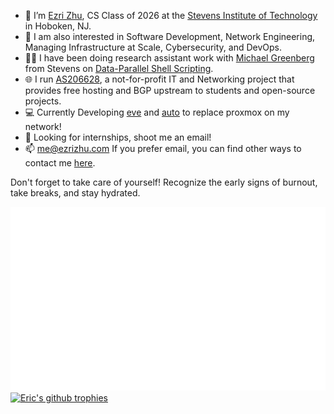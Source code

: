 - 👋 I’m [Ezri Zhu](https://ezrizhu.com), CS Class of 2026 at the [Stevens Institute of Technology](https://stevens.edu) in Hoboken, NJ.
- 👀 I am also interested in Software Development, Network Engineering, Managing Infrastructure at Scale, Cybersecurity, and DevOps.
- 🧑‍🔬 I have been doing research assistant work with [Michael Greenberg](https://greenberg.science/) from Stevens on [Data-Parallel Shell Scripting](https://github.com/binpash).
- 🌐 I run [AS206628](https://as206628.net), a not-for-profit IT and Networking project that provides free hosting and BGP upstream to students and open-source projects.
- 💻 Currently Developing [eve](https://github.com/BasedDevelopment/eve) and [auto](https://github.com/BasedDevelopment/auto) to replace proxmox on my network!
- 🌈 Looking for internships, shoot me an email!
- 📫 me@ezrizhu.com If you prefer email, you can find other ways to contact me [here](https://ezrizhu.com/contact).

Don't forget to take care of yourself! Recognize the early signs of burnout, take breaks, and stay hydrated. 

<img src="https://github.com/ezrizhu/ezrizhu/blob/master/generated/overview.svg#gh-dark-mode-only" />[![Eric's github trophies](https://github-profile-trophy.vercel.app/?username=ezrizhu&no-frame=true&theme=nord&row=2&column=3)](https://github.com/ryo-ma/github-profile-trophy)
